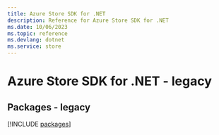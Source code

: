 ```yaml
---
title: Azure Store SDK for .NET
description: Reference for Azure Store SDK for .NET
ms.date: 10/06/2023
ms.topic: reference
ms.devlang: dotnet
ms.service: store
---
```

# Azure Store SDK for .NET - legacy
## Packages - legacy
[!INCLUDE [packages](store-index.md)]